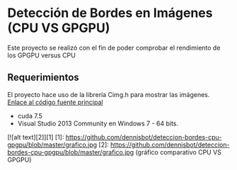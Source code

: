 # Detección de Bordes en Imágenes (CPU VS GPGPU)

Este proyecto se realizó con el fin de poder comprobar el rendimiento de los GPGPU
versus CPU

## Requerimientos

El proyecto hace uso de la librería Cimg.h para mostrar las imágenes.
[Enlace al código fuente principal](https://github.com/dennisbot/deteccion-bordes-cpu-gpgpu/blob/master/kernel.cu)

* cuda 7.5 
* Visual Studio 2013 Community en Windows 7 - 64 bits.


[![alt text][2]][1]
  [1]: https://github.com/dennisbot/deteccion-bordes-cpu-gpgpu/blob/master/grafico.jpg
  [2]: https://github.com/dennisbot/deteccion-bordes-cpu-gpgpu/blob/master/grafico.jpg (gráfico comparativo CPU VS GPGPU)

